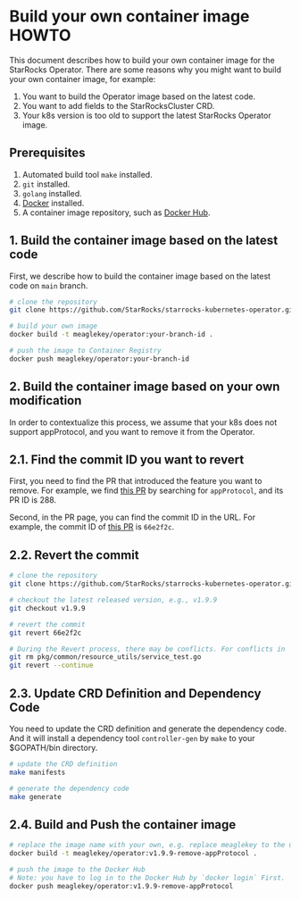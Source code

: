 # Build your own container image HOWTO

This document describes how to build your own container image for the StarRocks Operator. There are some reasons why you
might want to build your own container image, for example:

1. You want to build the Operator image based on the latest code.
2. You want to add fields to the StarRocksCluster CRD.
3. Your k8s version is too old to support the latest StarRocks Operator image.

## Prerequisites

1. Automated build tool `make` installed.
2. `git` installed.
3. `golang` installed.
4. [Docker](https://docs.docker.com/get-docker/) installed.
5. A container image repository, such as [Docker Hub](https://hub.docker.com/).

## 1. Build the container image based on the latest code

First, we describe how to build the container image based on the latest code on `main` branch.

```bash
# clone the repository
git clone https://github.com/StarRocks/starrocks-kubernetes-operator.git

# build your own image
docker build -t meaglekey/operator:your-branch-id .

# push the image to Container Registry
docker push meaglekey/operator:your-branch-id
```

## 2. Build the container image based on your own modification

In order to contextualize this process, we assume that your k8s does not support appProtocol, and you want to remove it
from the Operator.

## 2.1. Find the commit ID you want to revert

First, you need to find the PR that introduced the feature you want to remove. For example, we
find [this PR](https://github.com/StarRocks/starrocks-kubernetes-operator/pull/288) by searching for `appProtocol`, and
its PR ID is 288.

Second, in the PR page, you can find the commit ID in the URL. For example, the commit ID
of [this PR](https://github.com/StarRocks/starrocks-kubernetes-operator/pull/288) is `66e2f2c`.

## 2.2. Revert the commit

```bash
# clone the repository
git clone https://github.com/StarRocks/starrocks-kubernetes-operator.git

# checkout the latest released version, e.g., v1.9.9
git checkout v1.9.9

# revert the commit
git revert 66e2f2c

# During the Revert process, there may be conflicts. For conflicts in `_test.go`, you can directly delete the file.
git rm pkg/common/resource_utils/service_test.go
git revert --continue
```

## 2.3. Update CRD Definition and Dependency Code

You need to update the CRD definition and generate the dependency code. And it will install a dependency
tool `controller-gen` by `make` to your $GOPATH/bin directory.

```bash
# update the CRD definition
make manifests

# generate the dependency code
make generate
```

## 2.4. Build and Push the container image

```bash
# replace the image name with your own, e.g. replace meaglekey to the username of the Docker Hub account
docker build -t meaglekey/operator:v1.9.9-remove-appProtocol .

# push the image to the Docker Hub
# Note: you have to log in to the Docker Hub by `docker login` First.
docker push meaglekey/operator:v1.9.9-remove-appProtocol
```
